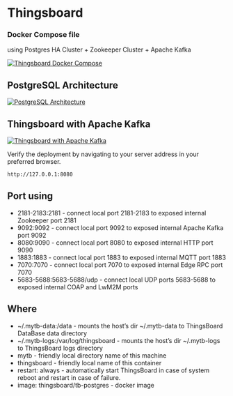 # Thingsboard

### Docker Compose file

using Postgres HA Cluster + Zookeeper Cluster + Apache Kafka

[![Thingsboard Docker Compose](https://raw.githubusercontent.com/Stream-I-T-Consulting/thingsboard-docker-compose/main/thingsboard_docker-compose.png?token=GHSAT0AAAAAABT2IALKRVO4XYC56SZPTH4QYTTV64A)](https://raw.githubusercontent.com/Stream-I-T-Consulting/thingsboard-docker-compose/main/thingsboard_docker-compose.png?token=GHSAT0AAAAAABT2IALKRVO4XYC56SZPTH4QYTTV64A)

## PostgreSQL Architecture

[![PostgreSQL Architecture](https://raw.githubusercontent.com/Stream-I-T-Consulting/thingsboard-docker-compose/main/thingsboard_postgres_arch.png?token=GHSAT0AAAAAABT2IALLBQZJOAVYADSQNAKYYTTV66Q)](https://raw.githubusercontent.com/Stream-I-T-Consulting/thingsboard-docker-compose/main/thingsboard_postgres_arch.png?token=GHSAT0AAAAAABT2IALLBQZJOAVYADSQNAKYYTTV66Q)

## Thingsboard with Apache Kafka

[![Thingsboard with Apache Kafka](https://raw.githubusercontent.com/Stream-I-T-Consulting/thingsboard-docker-compose/main/thingsboard_kafka.png?token=GHSAT0AAAAAABT2IALLPPP6O3YLXQHN7FDQYTTV65A)](https://raw.githubusercontent.com/Stream-I-T-Consulting/thingsboard-docker-compose/main/thingsboard_kafka.png?token=GHSAT0AAAAAABT2IALLPPP6O3YLXQHN7FDQYTTV65A)

Verify the deployment by navigating to your server address in
your preferred browser.

```sh
http://127.0.0.1:8080
```

## Port using

- 2181-2183:2181 - connect local port 2181-2183 to exposed internal Zookeeper port 2181
- 9092:9092 - connect local port 9092 to exposed internal Apache Kafka port 9092
- 8080:9090 - connect local port 8080 to exposed internal HTTP port 9090
- 1883:1883 - connect local port 1883 to exposed internal MQTT port 1883
- 7070:7070 - connect local port 7070 to exposed internal Edge RPC port 7070
- 5683-5688:5683-5688/udp - connect local UDP ports 5683-5688 to exposed internal COAP and LwM2M ports

## Where

- ~/.mytb-data:/data - mounts the host’s dir ~/.mytb-data to ThingsBoard DataBase data directory
- ~/.mytb-logs:/var/log/thingsboard - mounts the host’s dir ~/.mytb-logs to ThingsBoard logs directory
- mytb - friendly local directory name of this machine
- thingsboard - friendly local name of this container
- restart: always - automatically start ThingsBoard in case of system reboot and restart in case of failure.
- image: thingsboard/tb-postgres - docker image
